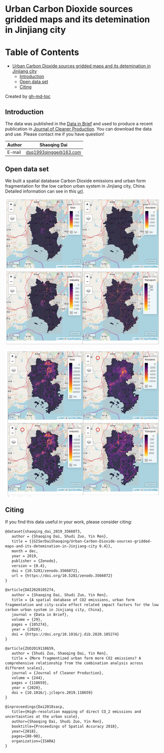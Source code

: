 # Urban Carbon Dioxide sources gridded maps and its detemination in Jinjiang city

Table of Contents
=================

* [Urban Carbon Dioxide sources gridded maps and its detemination in Jinjiang city](#urban-carbon-dioxide-sources-gridded-maps-and-its-detemination-in-jinjiang-city)
  * [Introduction](#introduction)
  * [Open data set](#open-data-set)
  * [Citing](#citing)

Created by [gh-md-toc](https://github.com/ekalinin/github-markdown-toc.go)


## Introduction

The data was published in the [Data in Brief](https://doi.org/10.1016/j.dib.2020.105274) and used to produce a recent publication in [Journal of Cleaner Production](https://doi.org/10.1016/j.jclepro.2019.118659). You can download the data and use. Please contact me if you have question!

|Author|Shaoqing Dai|
|---|---|
|E-mail|dsq1993qingge@163.com|

## Open data set
We built a spatial database Carbon Dioxide emissions and urban form fragmentation for the low carbon urban system in Jinjiang city, China. Detailed information can see in this [url](http://science.gisersqdai.top/DIB/DIBdata.html).

![Carbon Dioxide emissions maps at 30 m](https://github.com/GISerDaiShaoqing/Urban-Carbon-Dioxide-sources-gridded-maps-and-its-detemination-in-Jinjiang-city/blob/master/30m.png)

![Carbon Dioxide emissions maps at 500 m](https://github.com/GISerDaiShaoqing/Urban-Carbon-Dioxide-sources-gridded-maps-and-its-detemination-in-Jinjiang-city/blob/master/500m.png)

## Citing
If you find this data useful in your work, please consider citing:

```
@dataset{shaoqing_dai_2019_3566073,
   author = {Shaoqing Dai, Shudi Zuo, Yin Ren},
   title = {{GISerDaiShaoqing/Urban-Carbon-Dioxide-sources-gridded-maps-and-its-detemination-in-Jinjiang-city 0.4}},
   month = dec,
   year = 2019,
   publisher = {Zenodo},
   version = {0.4},
   doi = {10.5281/zenodo.3566072},
   url = {https://doi.org/10.5281/zenodo.3566072}
}
```
```
@article{DAI2020105274,
   author = {Shaoqing Dai, Shudi Zuo, Yin Ren}，
   title = {A spatial database of CO2 emissions, urban form fragmentation and city-scale effect related impact factors for the low carbon urban system in Jinjiang city, China},
   journal = {Data in Brief},
   volume = {29},
   pages = {105274},
   year = {2020},
   doi = {https://doi.org/10.1016/j.dib.2020.105274}
}
```
```
@article{ZUO2019118659,  
   author = {Shudi Zuo, Shaoqing Dai, Yin Ren},   
   title = {More fragmentized urban form more CO2 emissions? A comprehensive relationship from the combination analysis across different scales},   
   journal = {Journal of Cleaner Production}, 
   volume = {244},   
   pages = {118659},   
   year = {2020},
   doi = {10.1016/j.jclepro.2019.118659}
}
```
```
@inproceedings{Dai2018sacp,  
   title={High-resolution mapping of direct CO_2 emissions and uncertainties at the urban scale},
   author={Shaoqing Dai, Shudi Zuo, Yin Ren},
   booktitle={Proceedings of Spatial Accuracy 2018},
   year={2018},
   pages={88-90},
   organization={ISARA}
}
```
